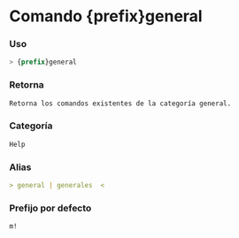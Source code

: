 # Comando {prefix}general

### Uso
```css
> {prefix}general
```

### Retorna
```md
Retorna los comandos existentes de la categoría general.
```

### Categoría
```md
Help
```

### Alias
```md
> general | generales  <
```

### Prefijo por defecto
```css
m!
```